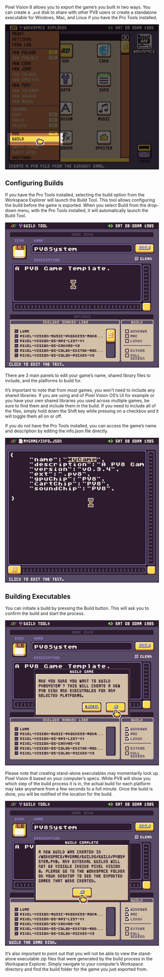 Pixel Vision 8 allows you to export the game’s you built in two ways. You can create a `.pv8` disk to share with other PV8 users or create a standalone executable for Windows, Mac, and Linux if you have the Pro Tools installed.

![image alt text](images/ExportingGames_image_0.png)


## Configuring Builds

If you have the Pro Tools installed, selecting the build option from the Workspace Explorer will launch the Build Tool. This tool allows configuring the build before the game is exported. When you select Build from the drop-down menu, with the Pro Tools installed, it will automatically launch the Build Tool.

![image alt text](images/ConfiguringBuilds_image_0.png)

There are 3 main panels to edit your game’s name, shared library files to include, and the platforms to build for.

It’s important to note that from most games, you won’t need to include any shared libraries. If you are using and of Pixel Vision OS’s UI for example or you have your own shared libraries you used across multiple games, be sure to find them and include them in the build. If you need to include all of the files, simply hold down the Shift key while pressing on a checkbox and it will toggle them all on or off.

If you do not have the Pro Tools installed, you can access the game’s name and description by editing the info.json file directly.

![image alt text](images/ConfiguringBuilds_image_1.png)

## Building Executables

You can initiate a build by pressing the Build button. This will ask you to confirm the build and start the process. 

![image alt text](images/BuildingExecutables_image_0.png)

Please note that creating stand-alone executables may momentarily lock up Pixel Vision 8 based on your computer’s specs. While PV8 will show you which step of the build process it is in, the actual build for each platform may take anywhere from a few seconds to a full minute. Once the build is done, you will be notified of the location for the build.

![image alt text](images/BuildingExecutables_image_1.png)

It’s also important to point out that you will not be able to view the stand-alone executable zip files that were generated by the build process in the Workspace Explorer. Simply navigate to your computer’s Workspace directory and find the build folder for the game you just exported from.